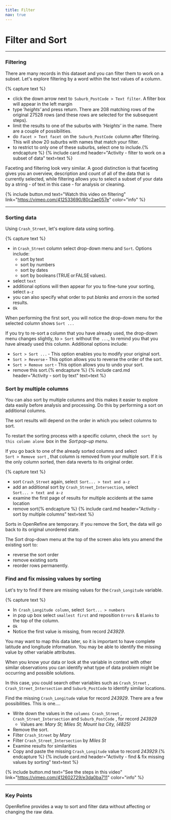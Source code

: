 ```yaml
---
title: Filter
nav: true
---
```


# Filter and Sort

------

### Filtering

There are many records in this dataset and you can filter them to work on a subset. Let's explore filtering by a word within the text values of a column.

{% capture text %}
- click the down arrow next to  `Suburb_PostCode > Text filter`.  A filter box will appear in the left margin
- type *'heights'* and press return. There are 208 matching rows of the original 27528 rows (and these rows are selected for the subsequent steps).
- limit the results to one of the suburbs with *'Heights'* in the name. There are a couple of possibilities.
- do  `Facet > Text facet`  on the  `Suburb_PostCode`  column after filtering. This will show 20 suburbs with names that match your filter.
- to restrict to only one of these suburbs, select one to include.{% endcapture %} {% include card.md header="Activity - filter to work on a subset of data" text=text %}

Faceting and filtering look very similar. A good distinction is that faceting gives you an overview, description and count of all of the data that is currently selected, while filtering allows you to select a subset of your data by a string - of text in this case - for analysis or cleaning.

{% include button.md text="Watch this video on filtering" link="https://vimeo.com/412533690/80c2ae057e" color="info" %}

------

### Sorting data

Using `Crash_Street`, let's explore data using sorting.

{% capture text %}
- in  `Crash_Street`  column select drop-down menu and  `Sort`.   Options include:
  - sort by text
  - sort by numbers
  - sort by dates
  - sort by booleans (TRUE or FALSE values). 
- select  `text`
- additional options will then appear for you to fine-tune your sorting, select  `a-z`
- you can also specify what order to put *blanks* and *errors* in the sorted results.
-  `Ok`

When performing the first sort, you will notice the drop-down menu for the selected column shows  `Sort ...` 

If you try to re-sort a column that you have already used, the drop-down menu changes slightly, to  `> Sort`  without the  `...`, to remind you that you have already used this column. Additional options include:

  - `Sort > Sort ...` - This option enables you to modify your original sort.
  - `Sort > Reverse` - This option allows you to reverse the order of the sort.
  - `Sort > Remove sort` - This option allows you to undo your sort.
- remove this sort.{% endcapture %} {% include card.md header="Activity - sort by text" text=text %}

### Sort by multiple columns

You can also sort by multiple columns and this makes it easier to explore data easily before analysis and processing. Do this by performing a sort on additional columns.

The sort results will depend on the order in which you select columns to sort.

To restart the sorting process with a specific column, check the  `sort by this column alone`  box in the  *Sort pop-up menu*.

If you go back to one of the already sorted columns and select `Sort > Remove sort` , that column is removed from your multiple sort. If it is the only column sorted, then data reverts to its original order.

{% capture text %}
- sort  `Crash_Street` again, select  `Sort... > text and a-z`
- add an additional sort by  `Crash_Street_Intersection`, select  `Sort... > text and a-z`
- examine the first page of results for multiple accidents at the same location
- remove sort{% endcapture %} {% include card.md header="Activity - sort by multiple columns" text=text %}

Sorts in OpenRefine are temporary. If you remove the Sort, the data will go back to its original unordered state.

The Sort drop-down menu at the top of the screen also lets you amend the existing sort to:
- reverse the sort order
- remove existing sorts
- reorder rows permanently.

### Find and fix missing values by sorting

Let's try to find if there are missing values for the `Crash_Longitude` variable.

{% capture text %}
- In  `Crash_Longitude column`, select  `Sort... > numbers` 
- in pop up box select  `smallest first` and reposition  `Errors` &  `Blanks` to the top of the column.
- `Ok`
- Notice the first value is missing, from record *243929*.

You may want to map this data later, so it is important to have complete latitude and longitude information.  You may be able to identify the missing value by other variable attributes.  

When you know your data or look at the variable in context with other similar observations you can identify what type of data problem might be occurring and possible solutions.  

In this case, you could search other variables such as  `Crash_Street` ,  `Crash_Street_Intersection`  and  `Suburb_PostCode` to identify similar locations.

Find the missing `Crash_Longitude` value for record *243929*. There are a few possibilities.  This is one....

- Write down the values in the  `columns Crash_Street` ,  `Crash_Street_Intersection`  and  `Suburb_PostCode` , for record *243929*
  - Values are: *Mary St; Miles St; Mount Isa City, (4825)*
- Remove the sort.
- Filter  `Crash_Street`  by *Mary*
- Filter  `Crash_Street_Intersection`  by *Miles St*
- Examine results for similarities
- Copy and paste the missing `Crash_Longitude`  value to record *243929*.{% endcapture %} {% include card.md header="Activity - find & fix missing values by sorting" text=text %}

{% include button.md text="See the steps in this video" link="https://vimeo.com/412602729/e3da0ba711" color="info" %}

----

### Key Points

OpenRefine provides a way to sort and filter data without affecting or changing the raw data.
